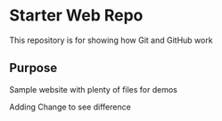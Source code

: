 # Starter Web Repo

This repository is for showing how Git and GitHub work

## Purpose

Sample website with plenty of files for demos

Adding Change to see difference